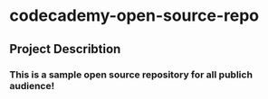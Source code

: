 # codecademy-open-source-repo

## Project Describtion 
### This is a sample open source repository for all publich audience!
